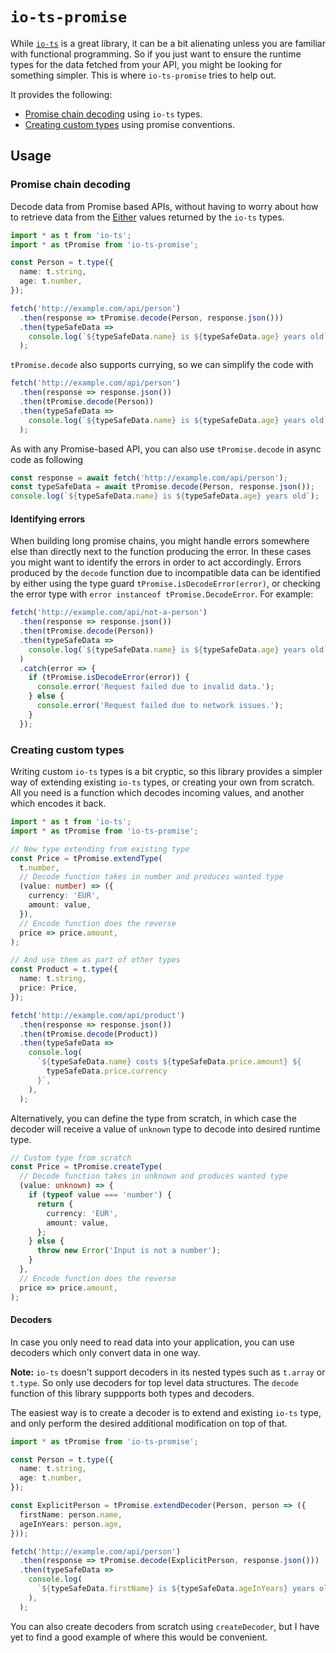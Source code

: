 # `io-ts-promise`

While [`io-ts`](https://github.com/gcanti/io-ts) is a great library, it can be a bit alienating unless you are familiar with functional programming. So if you just want to ensure the runtime types for the data fetched from your API, you might be looking for something simpler. This is where `io-ts-promise` tries to help out.

It provides the following:

- [Promise chain decoding](#promise-chain-decoding) using `io-ts` types.
- [Creating custom types](#creating-custom-types) using promise conventions.

## Usage

### Promise chain decoding

Decode data from Promise based APIs, without having to worry about how to retrieve data from the [Either](https://gcanti.github.io/fp-ts/modules/Either.ts.html) values returned by the `io-ts` types.

```typescript
import * as t from 'io-ts';
import * as tPromise from 'io-ts-promise';

const Person = t.type({
  name: t.string,
  age: t.number,
});

fetch('http://example.com/api/person')
  .then(response => tPromise.decode(Person, response.json()))
  .then(typeSafeData =>
    console.log(`${typeSafeData.name} is ${typeSafeData.age} years old`),
  );
```

`tPromise.decode` also supports currying, so we can simplify the code with

```typescript
fetch('http://example.com/api/person')
  .then(response => response.json())
  .then(tPromise.decode(Person))
  .then(typeSafeData =>
    console.log(`${typeSafeData.name} is ${typeSafeData.age} years old`),
  );
```

As with any Promise-based API, you can also use `tPromise.decode` in async code as following

```typescript
const response = await fetch('http://example.com/api/person');
const typeSafeData = await tPromise.decode(Person, response.json());
console.log(`${typeSafeData.name} is ${typeSafeData.age} years old`);
```

#### Identifying errors

When building long promise chains, you might handle errors somewhere else than directly next to the function producing the error. In these cases you might want to identify the errors in order to act accordingly. Errors produced by the `decode` function due to incompatible data can be identified by either using the type guard `tPromise.isDecodeError(error)`, or checking the error type with `error instanceof tPromise.DecodeError`. For example:

```typescript
fetch('http://example.com/api/not-a-person')
  .then(response => response.json())
  .then(tPromise.decode(Person))
  .then(typeSafeData =>
    console.log(`${typeSafeData.name} is ${typeSafeData.age} years old`),
  )
  .catch(error => {
    if (tPromise.isDecodeError(error)) {
      console.error('Request failed due to invalid data.');
    } else {
      console.error('Request failed due to network issues.');
    }
  });
```

### Creating custom types

Writing custom `io-ts` types is a bit cryptic, so this library provides a simpler way of extending existing `io-ts` types, or creating your own from scratch. All you need is a function which decodes incoming values, and another which encodes it back.

```typescript
import * as t from 'io-ts';
import * as tPromise from 'io-ts-promise';

// New type extending from existing type
const Price = tPromise.extendType(
  t.number,
  // Decode function takes in number and produces wanted type
  (value: number) => ({
    currency: 'EUR',
    amount: value,
  }),
  // Encode function does the reverse
  price => price.amount,
);

// And use them as part of other types
const Product = t.type({
  name: t.string,
  price: Price,
});

fetch('http://example.com/api/product')
  .then(response => response.json())
  .then(tPromise.decode(Product))
  .then(typeSafeData =>
    console.log(
      `${typeSafeData.name} costs ${typeSafeData.price.amount} ${
        typeSafeData.price.currency
      }`,
    ),
  );
```

Alternatively, you can define the type from scratch, in which case the decoder will receive a value of `unknown` type to decode into desired runtime type.

```typescript
// Custom type from scratch
const Price = tPromise.createType(
  // Decode function takes in unknown and produces wanted type
  (value: unknown) => {
    if (typeof value === 'number') {
      return {
        currency: 'EUR',
        amount: value,
      };
    } else {
      throw new Error('Input is not a number');
    }
  },
  // Encode function does the reverse
  price => price.amount,
);
```

#### Decoders

In case you only need to read data into your application, you can use decoders which only convert data in one way.

**Note:** `io-ts` doesn't support decoders in its nested types such as `t.array` or `t.type`. So only use decoders for top level data structures. The `decode` function of this library suppports both types and decoders.

The easiest way is to create a decoder is to extend and existing `io-ts` type, and only perform the desired additional modification on top of that.

```typescript
import * as tPromise from 'io-ts-promise';

const Person = t.type({
  name: t.string,
  age: t.number,
});

const ExplicitPerson = tPromise.extendDecoder(Person, person => ({
  firstName: person.name,
  ageInYears: person.age,
}));

fetch('http://example.com/api/person')
  .then(response => tPromise.decode(ExplicitPerson, response.json()))
  .then(typeSafeData =>
    console.log(
      `${typeSafeData.firstName} is ${typeSafeData.ageInYears} years old`,
    ),
  );
```

You can also create decoders from scratch using `createDecoder`, but I have yet to find a good example of where this would be convenient.
